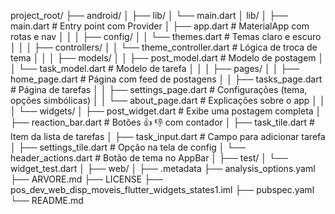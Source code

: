 project_root/
├── android/
│
├── lib/
│   └── main.dart
│   lib/
│   ├── main.dart                           # Entry point com Provider
│   ├── app.dart                            # MaterialApp com rotas e nav
│   │
│   ├── config/
│   │   └── themes.dart                     # Temas claro e escuro
│   │
│   ├── controllers/
│   │   └── theme_controller.dart           # Lógica de troca de tema
│   │
│   ├── models/
│   │   ├── post_model.dart                 # Modelo de postagem
│   │   └── task_model.dart                 # Modelo de tarefa
│   │
│   ├── pages/
│   │   ├── home_page.dart                  # Página com feed de postagens
│   │   ├── tasks_page.dart                 # Página de tarefas
│   │   ├── settings_page.dart              # Configurações (tema, opções simbólicas)
│   │   └── about_page.dart                 # Explicações sobre o app
│   │
│   └── widgets/
│       ├── post_widget.dart                # Exibe uma postagem completa
│       ├── reaction_bar.dart               # Botões 👍 👎 com contador
│       ├── task_tile.dart                  # Item da lista de tarefas
│       ├── task_input.dart                 # Campo para adicionar tarefa
│       ├── settings_tile.dart              # Opção na tela de config
│       └── header_actions.dart             # Botão de tema no AppBar
│
├── test/
│   └── widget_test.dart
│
├── web/
│
├── .metadata
├── analysis_options.yaml
├── ARVORE.md
├── LICENSE
├── pos_dev_web_disp_moveis_flutter_widgets_states1.iml
├── pubspec.yaml
└── README.md